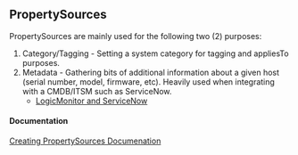 ## PropertySources

PropertySources are mainly used for the following two (2) purposes:
 1. Category/Tagging - Setting a system category for tagging and appliesTo purposes.
 2. Metadata - Gathering bits of additional information about a given host (serial number, model, firmware, etc). Heavily used when integrating with a CMDB/ITSM such as ServiceNow.
    - [LogicMonitor and ServiceNow](https://www.logicmonitor.com/servicenow-cmdb/)

	
#### Documentation	
[Creating PropertySources Documenation](https://www.logicmonitor.com/support/other-logicmodules/propertysources/creating-propertysources/)
